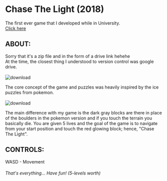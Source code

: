 # Chase The Light (2018)
The first ever game that I developed while in University. <br />
[Click here](https://drive.google.com/file/d/1M_JN3ibzDbr7qIkvCBizhu4tQ8cmUx3V/view?usp=sharing)

## ABOUT: <br />
Sorry that it's a zip file and in the form of a drive link hehehe <br />
At the time, the closest thing I understood to version control was google drive. <br /> <br />
![download](https://64.media.tumblr.com/bea8527857193edf17b3562cb8894475/tumblr_inline_nshatvlRjx1qhcehh_400.gifv)

The core concept of the game and puzzles was heavily inspired by the ice puzzles from pokemon. <br /> <br />
![download](https://user-images.githubusercontent.com/79740554/176944263-25be1281-bc48-4bd2-ba63-148c93ffa179.gif)

The main difference with my game is the dark gray blocks are there in place of the boulders in the pokemon version and if you touch the terrain you basically die. You are given 5 lives and the goal of the game is to navigate from your start position and touch the red glowing block; hence, "Chase The Light".

## CONTROLS: <br />
WASD - Movement

###### That's everything... Have fun! (5-levels worth)
